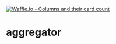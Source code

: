 [![Waffle.io - Columns and their card count](https://badge.waffle.io/dashiwa/aggregator.png?columns=all)](https://waffle.io/dashiwa/aggregator?utm_source=badge)
# aggregator

